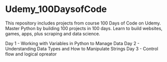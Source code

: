 # Udemy_100DaysofCode
This repository includes projects from course 100 Days of Code on Udemy. 
Master Python by building 100 projects in 100 days. 
Learn to build websites, games, apps, plus scraping and data science.

Day 1 - Working with Variables in Python to Manage Data
Day 2 - Understanding Data Types and How to Manipulate Strings
Day 3 - Control flow and logical opreator


